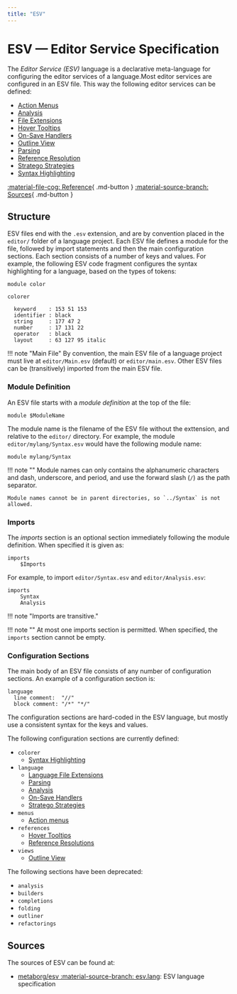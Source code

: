 ```yaml
---
title: "ESV"
---
```

# ESV — Editor Service Specification

The _Editor Service (ESV)_ language is a declarative meta-language for configuring the editor services of a language.Most editor services are configured in an ESV file. This way the following editor services can be defined:

- [Action Menus](./menus.md)
- [Analysis](./analysis.md)
- [File Extensions](./file-extensions.md)
- [Hover Tooltips](./hover.md)
- [On-Save Handlers](./on-save.md)
- [Outline View](./outline.md)
- [Parsing](./parsing.md)
- [Reference Resolution](./reference-resolution.md)
- [Stratego Strategies](./stratego.md)
- [Syntax Highlighting](./syntax-highlighting.md)

<!--[:material-message-question: How-tos](../../howtos/){ .md-button }-->
[:material-file-cog: Reference](../../references/esv/index.md){ .md-button }
[:material-source-branch: Sources](#sources){ .md-button }


## Structure
ESV files end with the `.esv` extension, and are by convention placed in the `editor/` folder of a language project. Each ESV file defines a module for the file, followed by import statements and then the main configuration sections. Each section consists of a number of keys and values. For example, the following ESV code fragment configures the syntax highlighting for a language, based on the types of tokens:

```esv
module color

colorer

  keyword    : 153 51 153
  identifier : black
  string     : 177 47 2
  number     : 17 131 22
  operator   : black
  layout     : 63 127 95 italic
```

!!! note "Main File"
    By convention, the main ESV file of a language project must live at `editor/Main.esv` (default) or `editor/main.esv`. Other ESV files can be (transitively) imported from the main ESV file.


### Module Definition
An ESV file starts with a _module definition_ at the top of the file:

```esv
module $ModuleName
```

The module name is the filename of the ESV file without the exttension, and relative to the `editor/` directory. For example, the module `editor/mylang/Syntax.esv` would have the following module name:

```esv
module mylang/Syntax
```

!!! note ""
    Module names can only contains the alphanumeric characters  and dash, underscore, and period, and use the forward slash (`/`) as the path separator.

    Module names cannot be in parent directories, so `../Syntax` is not allowed.


### Imports
The _imports_ section is an optional section immediately following the module definition. When specified it is given as:

```esv
imports
    $Imports
```

For example, to import `editor/Syntax.esv` and `editor/Analysis.esv`:

```esv
imports
    Syntax
    Analysis
```

!!! note "Imports are transitive."

!!! note ""
    At most one imports section is permitted. When specified, the `imports` section cannot be empty.


### Configuration Sections
The main body of an ESV file consists of any number of configuration sections. An example of a configuration section is:

```esv
language
  line comment:  "//"
  block comment: "/*" "*/"
```

The configuration sections are hard-coded in the ESV language, but mostly use a consistent syntax for the keys and values.

The following configuration sections are currently defined:

<!-- Keep this list sorted: -->
- `colorer`
    - [Syntax Highlighting](syntax-highlighting.md)
- `language`
    - [Language File Extensions](file-extensions.md)
    - [Parsing](parsing.md)
    - [Analysis](analysis.md)
    - [On-Save Handlers](on-save.md)
    - [Stratego Strategies](stratego.md)
- `menus`
    - [Action menus](menus.md)
- `references`
    - [Hover Tooltips](hover.md)
    - [Reference Resolutions](reference-resolution.md)
- `views`
    - [Outline View](outline.md)

The following sections have been deprecated:

<!-- Keep this list sorted: -->
- `analysis`
- `builders`
- `completions`
- `folding`
- `outliner`
- `refactorings`


## Sources
The sources of ESV can be found at:

- [metaborg/esv :material-source-branch: esv.lang](https://github.com/metaborg/esv/tree/master/org.metaborg.meta.lang.esv): ESV language specification
